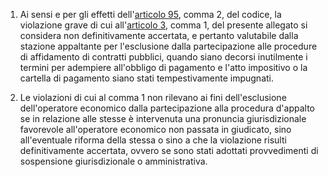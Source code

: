 1. Ai sensi e per gli effetti dell'[articolo 95](/articolo-95/1), comma 2, del codice, la violazione grave di cui all'[articolo 3](/allegato-2.10-articolo-3/1), comma 1, del presente allegato si considera non definitivamente accertata, e pertanto valutabile dalla stazione appaltante per l'esclusione dalla partecipazione alle procedure di affidamento di contratti pubblici, quando siano decorsi inutilmente i termini per adempiere all'obbligo di pagamento e l'atto impositivo o la cartella di pagamento siano stati tempestivamente impugnati.

2. Le violazioni di cui al comma 1 non rilevano ai fini dell'esclusione dell'operatore economico dalla partecipazione alla procedura d'appalto se in relazione alle stesse è intervenuta una pronuncia giurisdizionale favorevole all'operatore economico non passata in giudicato, sino all'eventuale riforma della stessa o sino a che la violazione risulti definitivamente accertata, ovvero se sono stati adottati provvedimenti di sospensione giurisdizionale o amministrativa.